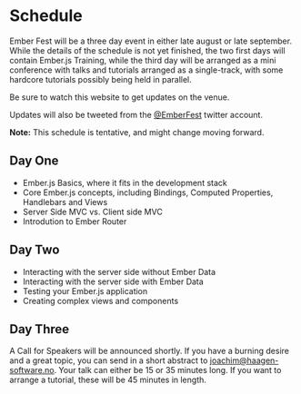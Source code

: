Schedule
========

Ember Fest will be a three day event in either late august or late september. While the details of the schedule is not yet finished, the two first days will contain Ember.js Training, while the third day will be arranged as a mini conference with talks and tutorials arranged as a single-track, with some hardcore tutorials possibly being held in parallel.

Be sure to watch this website to get updates on the venue. 

Updates will also be tweeted from the <a href="https://twitter.com/EmberFest">@EmberFest</a> twitter account.

<b>Note:</b> This schedule is tentative, and might change moving forward.

Day One
-------

 - Ember.js Basics, where it fits in the development stack
 - Core Ember.js concepts, including Bindings, Computed Properties, Handlebars and Views
 - Server Side MVC vs. Client side MVC
 - Introdution to Ember Router


Day Two
-------

 - Interacting with the server side without Ember Data
 - Interacting with the server side with Ember Data
 - Testing your Ember.js application
 - Creating complex views and components

Day Three
---------

A Call for Speakers will be announced shortly. If you have a burning desire and a great topic, you can send in a short abstract to <a href="mailto:joachim@haagen-software.no">joachim@haagen-software.no</a>. Your talk can either be 15 or 35 minutes long. If you want to arrange a tutorial, these will be 45 minutes in length.